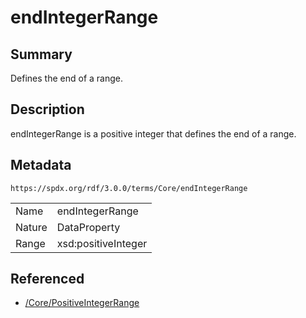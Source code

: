 <!-- Automatically generated by spec-parser v2.1.0 on 2024-06-17T15:44:58.460830+00:00 -->
<!-- SPDX-License-Identifier: Community-Spec-1.0 -->

# endIntegerRange

## Summary

Defines the end of a range.


## Description

endIntegerRange is a positive integer that defines the end of a range.


## Metadata

`https://spdx.org/rdf/3.0.0/terms/Core/endIntegerRange`


| | |
|---|---|
| Name | endIntegerRange |
| Nature | DataProperty |
| Range | xsd:positiveInteger |




## Referenced

- [/Core/PositiveIntegerRange](../../Core/Classes/PositiveIntegerRange.md)

